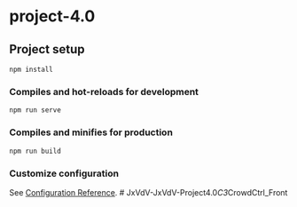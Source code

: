 # project-4.0

## Project setup
```
npm install
```

### Compiles and hot-reloads for development
```
npm run serve
```

### Compiles and minifies for production
```
npm run build
```

### Customize configuration
See [Configuration Reference](https://cli.vuejs.org/config/).
#   J x V d V - J x V d V - P r o j e c t 4 . 0 _ C 3 _ C r o w d C t r l _ F r o n t  
 